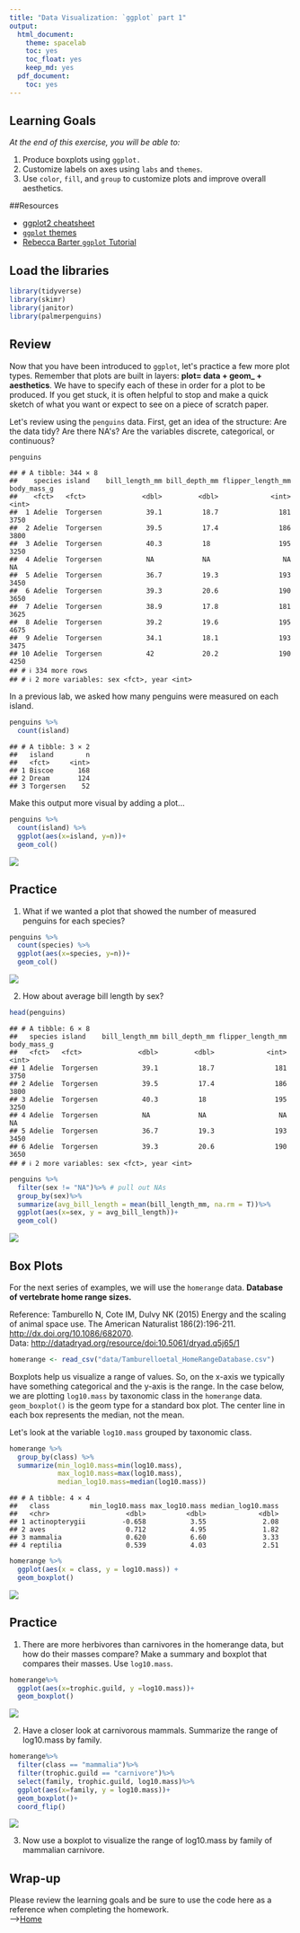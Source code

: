 ```yaml
---
title: "Data Visualization: `ggplot` part 1"
output:
  html_document: 
    theme: spacelab
    toc: yes
    toc_float: yes
    keep_md: yes
  pdf_document:
    toc: yes
---
```


## Learning Goals
*At the end of this exercise, you will be able to:*    
1. Produce boxplots using `ggplot.`  
2. Customize labels on axes using `labs` and `themes`.  
3. Use `color`, `fill`, and `group` to customize plots and improve overall aesthetics.  

##Resources  
- [ggplot2 cheatsheet](https://www.rstudio.com/wp-content/uploads/2015/03/ggplot2-cheatsheet.pdf)  
- [`ggplot` themes](https://ggplot2.tidyverse.org/reference/ggtheme.html)  
- [Rebecca Barter `ggplot` Tutorial](http://www.rebeccabarter.com/blog/2017-11-17-ggplot2_tutorial/)  

## Load the libraries

```r
library(tidyverse)
library(skimr)
library(janitor)
library(palmerpenguins)
```

## Review
Now that you have been introduced to `ggplot`, let's practice a few more plot types. Remember that plots are built in layers: **plot= data + geom_ + aesthetics**. We have to specify each of these in order for a plot to be produced. If you get stuck, it is often helpful to stop and make a quick sketch of what you want or expect to see on a piece of scratch paper.  

Let's review using the `penguins` data. First, get an idea of the structure: Are the data tidy? Are there NA's? Are the variables discrete, categorical, or continuous?

```r
penguins
```

```
## # A tibble: 344 × 8
##    species island    bill_length_mm bill_depth_mm flipper_length_mm body_mass_g
##    <fct>   <fct>              <dbl>         <dbl>             <int>       <int>
##  1 Adelie  Torgersen           39.1          18.7               181        3750
##  2 Adelie  Torgersen           39.5          17.4               186        3800
##  3 Adelie  Torgersen           40.3          18                 195        3250
##  4 Adelie  Torgersen           NA            NA                  NA          NA
##  5 Adelie  Torgersen           36.7          19.3               193        3450
##  6 Adelie  Torgersen           39.3          20.6               190        3650
##  7 Adelie  Torgersen           38.9          17.8               181        3625
##  8 Adelie  Torgersen           39.2          19.6               195        4675
##  9 Adelie  Torgersen           34.1          18.1               193        3475
## 10 Adelie  Torgersen           42            20.2               190        4250
## # ℹ 334 more rows
## # ℹ 2 more variables: sex <fct>, year <int>
```

In a previous lab, we asked how many penguins were measured on each island.

```r
penguins %>% 
  count(island)
```

```
## # A tibble: 3 × 2
##   island        n
##   <fct>     <int>
## 1 Biscoe      168
## 2 Dream       124
## 3 Torgersen    52
```

Make this output more visual by adding a plot...

```r
penguins %>% 
  count(island) %>% 
  ggplot(aes(x=island, y=n))+
  geom_col()
```

![](lab10_2_files/figure-html/unnamed-chunk-4-1.png)<!-- -->

## Practice
1. What if we wanted a plot that showed the number of measured penguins for each species?

```r
penguins %>% 
  count(species) %>% 
  ggplot(aes(x=species, y=n))+
  geom_col()
```

![](lab10_2_files/figure-html/unnamed-chunk-5-1.png)<!-- -->

2. How about average bill length by sex?

```r
head(penguins)
```

```
## # A tibble: 6 × 8
##   species island    bill_length_mm bill_depth_mm flipper_length_mm body_mass_g
##   <fct>   <fct>              <dbl>         <dbl>             <int>       <int>
## 1 Adelie  Torgersen           39.1          18.7               181        3750
## 2 Adelie  Torgersen           39.5          17.4               186        3800
## 3 Adelie  Torgersen           40.3          18                 195        3250
## 4 Adelie  Torgersen           NA            NA                  NA          NA
## 5 Adelie  Torgersen           36.7          19.3               193        3450
## 6 Adelie  Torgersen           39.3          20.6               190        3650
## # ℹ 2 more variables: sex <fct>, year <int>
```

```r
penguins %>% 
  filter(sex != "NA")%>% # pull out NAs
  group_by(sex)%>%
  summarize(avg_bill_length = mean(bill_length_mm, na.rm = T))%>% 
  ggplot(aes(x=sex, y = avg_bill_length))+
  geom_col()
```

![](lab10_2_files/figure-html/unnamed-chunk-6-1.png)<!-- -->


## Box Plots
For the next series of examples, we will use the `homerange` data.  **Database of vertebrate home range sizes.**   


Reference: Tamburello N, Cote IM, Dulvy NK (2015) Energy and the scaling of animal space use. The American Naturalist 186(2):196-211. http://dx.doi.org/10.1086/682070.  
Data: http://datadryad.org/resource/doi:10.5061/dryad.q5j65/1  


```r
homerange <- read_csv("data/Tamburelloetal_HomeRangeDatabase.csv")
```

Boxplots help us visualize a range of values. So, on the x-axis we typically have something categorical and the y-axis is the range. In the case below, we are plotting `log10.mass` by taxonomic class in the `homerange` data. `geom_boxplot()` is the geom type for a standard box plot. The center line in each box represents the median, not the mean.

Let's look at the variable `log10.mass` grouped by taxonomic class.

```r
homerange %>% 
  group_by(class) %>% 
  summarize(min_log10.mass=min(log10.mass),
            max_log10.mass=max(log10.mass),
            median_log10.mass=median(log10.mass))
```

```
## # A tibble: 4 × 4
##   class          min_log10.mass max_log10.mass median_log10.mass
##   <chr>                   <dbl>          <dbl>             <dbl>
## 1 actinopterygii         -0.658           3.55              2.08
## 2 aves                    0.712           4.95              1.82
## 3 mammalia                0.620           6.60              3.33
## 4 reptilia                0.539           4.03              2.51
```


```r
homerange %>% 
  ggplot(aes(x = class, y = log10.mass)) +
  geom_boxplot()
```

![](lab10_2_files/figure-html/unnamed-chunk-10-1.png)<!-- -->

## Practice
1. There are more herbivores than carnivores in the homerange data, but how do their masses compare? Make a summary and boxplot that compares their masses. Use `log10.mass`.


```r
homerange%>%
  ggplot(aes(x=trophic.guild, y =log10.mass))+
  geom_boxplot()
```

![](lab10_2_files/figure-html/unnamed-chunk-11-1.png)<!-- -->

2. Have a closer look at carnivorous mammals. Summarize the range of log10.mass by family.

```r
homerange%>%
  filter(class == "mammalia")%>%
  filter(trophic.guild == "carnivore")%>%
  select(family, trophic.guild, log10.mass)%>%
  ggplot(aes(x=family, y = log10.mass))+
  geom_boxplot()+
  coord_flip()
```

![](lab10_2_files/figure-html/unnamed-chunk-12-1.png)<!-- -->

3. Now use a boxplot to visualize the range of log10.mass by family of mammalian carnivore.

## Wrap-up  
Please review the learning goals and be sure to use the code here as a reference when completing the homework.  
-->[Home](https://jmledford3115.github.io/datascibiol/)
